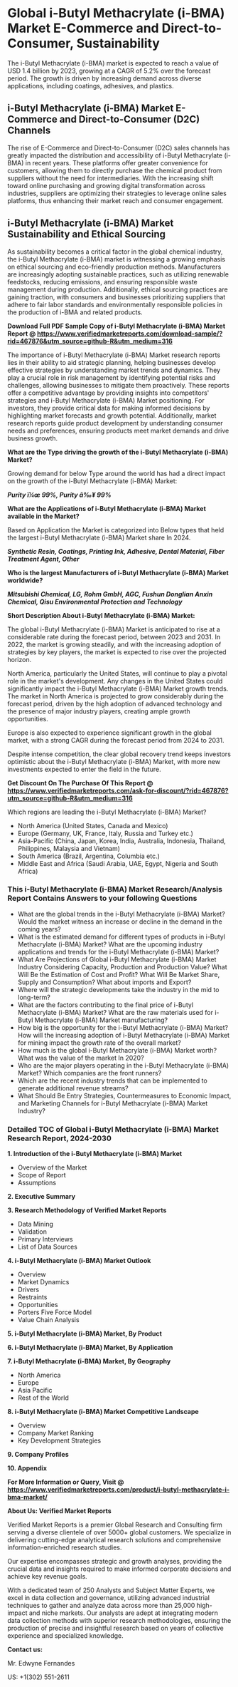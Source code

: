 <h1>Global i-Butyl Methacrylate (i-BMA) Market E-Commerce and Direct-to-Consumer, Sustainability</h1><p class=""><p>The i-Butyl Methacrylate (i-BMA) market is expected to reach a value of USD 1.4 billion by 2023, growing at a CAGR of 5.2% over the forecast period. The growth is driven by increasing demand across diverse applications, including coatings, adhesives, and plastics.</p><h2>i-Butyl Methacrylate (i-BMA) Market E-Commerce and Direct-to-Consumer (D2C) Channels</h2><p>The rise of E-Commerce and Direct-to-Consumer (D2C) sales channels has greatly impacted the distribution and accessibility of i-Butyl Methacrylate (i-BMA) in recent years. These platforms offer greater convenience for customers, allowing them to directly purchase the chemical product from suppliers without the need for intermediaries. With the increasing shift toward online purchasing and growing digital transformation across industries, suppliers are optimizing their strategies to leverage online sales platforms, thus enhancing their market reach and consumer engagement.</p><h2>i-Butyl Methacrylate (i-BMA) Market Sustainability and Ethical Sourcing</h2><p>As sustainability becomes a critical factor in the global chemical industry, the i-Butyl Methacrylate (i-BMA) market is witnessing a growing emphasis on ethical sourcing and eco-friendly production methods. Manufacturers are increasingly adopting sustainable practices, such as utilizing renewable feedstocks, reducing emissions, and ensuring responsible waste management during production. Additionally, ethical sourcing practices are gaining traction, with consumers and businesses prioritizing suppliers that adhere to fair labor standards and environmentally responsible policies in the production of i-BMA and related products.</p></p><p class=""><strong>Download Full PDF Sample Copy of i-Butyl Methacrylate (i-BMA) Market Report @ <a href="https://www.verifiedmarketreports.com/download-sample/?rid=467876&utm_source=github-R&utm_medium=316" target="_blank">https://www.verifiedmarketreports.com/download-sample/?rid=467876&utm_source=github-R&utm_medium=316</a></strong></p><p>The importance of&nbsp;i-Butyl Methacrylate (i-BMA) Market research reports lies in their ability to aid strategic planning, helping businesses develop effective strategies by understanding market trends and dynamics. They play a crucial role in risk management by identifying potential risks and challenges, allowing businesses to mitigate them proactively. These reports offer a competitive advantage by providing insights into competitors' strategies and i-Butyl Methacrylate (i-BMA) Market positioning. For investors, they provide critical data for making informed decisions by highlighting market forecasts and growth potential. Additionally, market research reports guide product development by understanding consumer needs and preferences, ensuring products meet market demands and drive business growth.</p><p><strong>What are the&nbsp;Type driving the growth of the i-Butyl Methacrylate (i-BMA) Market?</strong></p><p id="" class="">Growing demand for below Type around the world has had a direct impact on the growth of the i-Butyl Methacrylate (i-BMA) Market:</p><p class=""><em><strong>Purity ï¼œ 99%, Purity â‰¥ 99%</strong></em></p><p class=""><strong>What are the&nbsp;Applications&nbsp;of i-Butyl Methacrylate (i-BMA) Market available in the Market?</strong></p><p id="" class="">Based on Application the Market is categorized into Below types that held the largest i-Butyl Methacrylate (i-BMA) Market share In 2024.</p><p class=""><em><strong>Synthetic Resin, Coatings, Printing Ink, Adhesive, Dental Material, Fiber Treatment Agent, Other</strong></em></p><p class=""><strong>Who is the largest Manufacturers of i-Butyl Methacrylate (i-BMA) Market worldwide?</strong></p><p><em><strong>Mitsubishi Chemical, LG, Rohm GmbH, AGC, Fushun Donglian Anxin Chemical, Qisu Environmental Protection and Technology</strong></em></p><p id="" class=""><strong>Short Description About i-Butyl Methacrylate (i-BMA) Market:</strong></p><p>The global i-Butyl Methacrylate (i-BMA) Market is anticipated to rise at a considerable rate during the forecast period, between 2023 and 2031. In 2022, the market is growing steadily, and with the increasing adoption of strategies by key players, the market is expected to rise over the projected horizon.</p><p>North America, particularly the United States, will continue to play a pivotal role in the market's development. Any changes in the United States could significantly impact the i-Butyl Methacrylate (i-BMA) Market growth trends. The market in North America is projected to grow considerably during the forecast period, driven by the high adoption of advanced technology and the presence of major industry players, creating ample growth opportunities.</p><p>Europe is also expected to experience significant growth in the global market, with a strong CAGR during the forecast period from 2024 to 2031.</p><p>Despite intense competition, the clear global recovery trend keeps investors optimistic about the i-Butyl Methacrylate (i-BMA) Market, with more new investments expected to enter the field in the future.</p><p id="" class=""><strong>Get Discount On The Purchase Of This Report @ <a href="https://www.verifiedmarketreports.com/ask-for-discount/?rid=467876?utm_source=github-R&utm_medium=316" target="_blank">https://www.verifiedmarketreports.com/ask-for-discount/?rid=467876?utm_source=github-R&utm_medium=316</a></strong></p><p class="">Which regions are leading the i-Butyl Methacrylate (i-BMA) Market?</p><ul><li>North America (United States, Canada and Mexico)</li><li>Europe (Germany, UK, France, Italy, Russia and Turkey etc.)</li><li>Asia-Pacific (China, Japan, Korea, India, Australia, Indonesia, Thailand, Philippines, Malaysia and Vietnam)</li><li>South America (Brazil, Argentina, Columbia etc.)</li><li>Middle East and Africa (Saudi Arabia, UAE, Egypt, Nigeria and South Africa)</li></ul><h3 id="" class="">This i-Butyl Methacrylate (i-BMA) Market Research/Analysis Report Contains Answers to your following Questions</h3><ul><li>What are the global trends in the i-Butyl Methacrylate (i-BMA) Market? Would the market witness an increase or decline in the demand in the coming years?</li><li>What is the estimated demand for different types of products in i-Butyl Methacrylate (i-BMA) Market? What are the upcoming industry applications and trends for the i-Butyl Methacrylate (i-BMA) Market?</li><li>What Are Projections of Global i-Butyl Methacrylate (i-BMA) Market Industry Considering Capacity, Production and Production Value? What Will Be the Estimation of Cost and Profit? What Will Be Market Share, Supply and Consumption? What about imports and Export?</li><li>Where will the strategic developments take the industry in the mid to long-term?</li><li>What are the factors contributing to the final price of i-Butyl Methacrylate (i-BMA) Market? What are the raw materials used for i-Butyl Methacrylate (i-BMA) Market manufacturing?</li><li>How big is the opportunity for the i-Butyl Methacrylate (i-BMA) Market? How will the increasing adoption of i-Butyl Methacrylate (i-BMA) Market for mining impact the growth rate of the overall market?</li><li>How much is the global i-Butyl Methacrylate (i-BMA) Market worth? What was the value of the market In 2020?</li><li>Who are the major players operating in the i-Butyl Methacrylate (i-BMA) Market? Which companies are the front runners?</li><li>Which are the recent industry trends that can be implemented to generate additional revenue streams?</li><li>What Should Be Entry Strategies, Countermeasures to Economic Impact, and Marketing Channels for i-Butyl Methacrylate (i-BMA) Market Industry?</li></ul><h3 id="" class="">Detailed TOC of Global i-Butyl Methacrylate (i-BMA) Market Research Report, 2024-2030</h3><p id="" class=""><strong>1. Introduction of the i-Butyl Methacrylate (i-BMA) Market</strong></p><ul><li>Overview of the Market</li><li>Scope of Report</li><li>Assumptions</li></ul><p id="" class=""><strong>2. Executive Summary</strong></p><p id="" class=""><strong>3. Research Methodology of Verified Market Reports</strong></p><ul><li>Data Mining</li><li>Validation</li><li>Primary Interviews</li><li>List of Data Sources</li></ul><p id="" class=""><strong>4. i-Butyl Methacrylate (i-BMA) Market Outlook</strong></p><ul><li>Overview</li><li>Market Dynamics</li><li>Drivers</li><li>Restraints</li><li>Opportunities</li><li>Porters Five Force Model</li><li>Value Chain Analysis</li></ul><p id="" class=""><strong>5. i-Butyl Methacrylate (i-BMA) Market, By Product</strong></p><p id="" class=""><strong>6. i-Butyl Methacrylate (i-BMA) Market, By Application</strong></p><p id="" class=""><strong>7. i-Butyl Methacrylate (i-BMA) Market, By Geography</strong></p><ul><li>North America</li><li>Europe</li><li>Asia Pacific</li><li>Rest of the World</li></ul><p id="" class=""><strong>8. i-Butyl Methacrylate (i-BMA) Market Competitive Landscape</strong></p><ul><li>Overview</li><li>Company Market Ranking</li><li>Key Development Strategies</li></ul><p id="" class=""><strong>9. Company Profiles</strong></p><p id="" class=""><strong>10. Appendix</strong></p><p id="" class=""><strong>For More Information or Query, Visit @ <a href="https://www.verifiedmarketreports.com/product/i-butyl-methacrylate-i-bma-market/" target="_blank">https://www.verifiedmarketreports.com/product/i-butyl-methacrylate-i-bma-market/</a></strong></p><p id="" class=""><strong>About Us: Verified Market Reports</strong></p><p id="" class="">Verified Market Reports is a premier Global Research and Consulting firm serving a diverse clientele of over 5000+ global customers. We specialize in delivering cutting-edge analytical research solutions and comprehensive information-enriched research studies.</p><p id="" class="">Our expertise encompasses strategic and growth analyses, providing the crucial data and insights required to make informed corporate decisions and achieve key revenue goals.</p><p id="" class="">With a dedicated team of 250 Analysts and Subject Matter Experts, we excel in data collection and governance, utilizing advanced industrial techniques to gather and analyze data across more than 25,000 high-impact and niche markets. Our analysts are adept at integrating modern data collection methods with superior research methodologies, ensuring the production of precise and insightful research based on years of collective experience and specialized knowledge.</p><p id="" class=""><strong>Contact us:</strong></p><p id="" class="">Mr. Edwyne Fernandes</p><p id="" class="">US: +1(302) 551-2611</p>